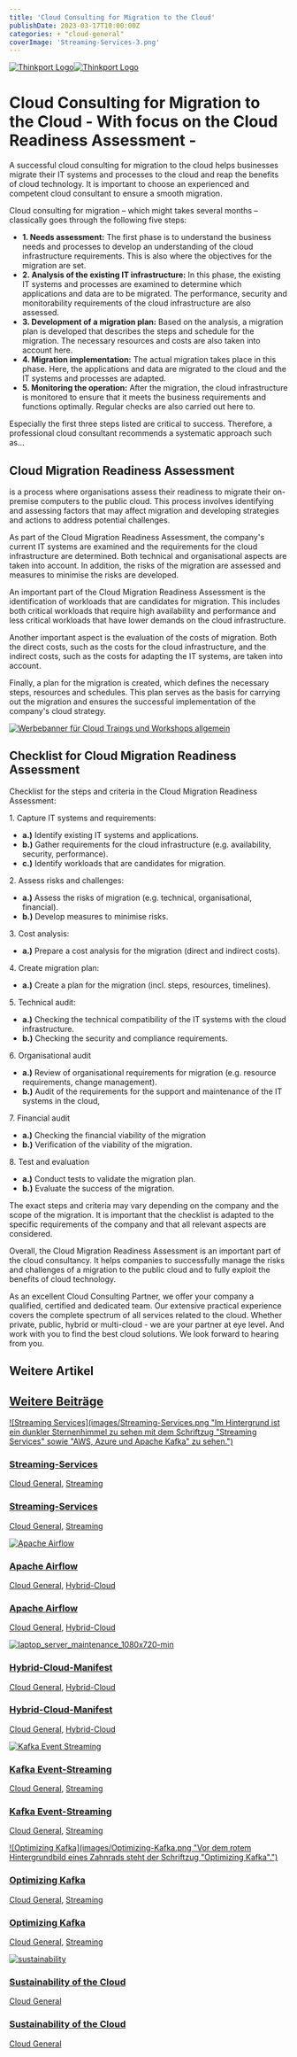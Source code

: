 ```yaml
---
title: 'Cloud Consulting for Migration to the Cloud'
publishDate: 2023-03-17T10:00:00Z
categories: + "cloud-general"
coverImage: 'Streaming-Services-3.png'
---
```


[![Thinkport Logo](images/Logo_horizontral_new-ovavzp5ztqmosy1yz1jrwr9fv5swhtoc0bky3tkc3g.png 'Logo Bright Colours')](https://thinkport.digital)[![Thinkport Logo](images/Logo_horizontral_new-ovavzp5ztqmosy1yz1jrwr9fv5swhtoc0bky3tkc3g.png 'Logo Bright Colours')](https://thinkport.digital)

# Cloud Consulting for Migration to the Cloud - With focus on the Cloud Readiness Assessment -

A successful cloud consulting for migration to the cloud helps businesses migrate their IT systems and processes to the cloud and reap the benefits of cloud technology. It is important to choose an experienced and competent cloud consultant to ensure a smooth migration.

Cloud consulting for migration – which might takes several months – classically goes through the following five steps:

* **1\. Needs assessment:** The first phase is to understand the business needs and processes to develop an understanding of the cloud infrastructure requirements. This is also where the objectives for the migration are set.
* **2\. Analysis of the existing IT infrastructure:** In this phase, the existing IT systems and processes are examined to determine which applications and data are to be migrated. The performance, security and monitorability requirements of the cloud infrastructure are also assessed.
* **3\. Development of a migration plan:** Based on the analysis, a migration plan is developed that describes the steps and schedule for the migration. The necessary resources and costs are also taken into account here.
* **4\. Migration implementation:** The actual migration takes place in this phase. Here, the applications and data are migrated to the cloud and the IT systems and processes are adapted.
* **5\. Monitoring the operation:** After the migration, the cloud infrastructure is monitored to ensure that it meets the business requirements and functions optimally. Regular checks are also carried out here to.

Especially the first three steps listed are critical to success. Therefore, a professional cloud consultant recommends a systematic approach such as…

## Cloud Migration Readiness Assessment

is a process where organisations assess their readiness to migrate their on-premise computers to the public cloud. This process involves identifying and assessing factors that may affect migration and developing strategies and actions to address potential challenges.

As part of the Cloud Migration Readiness Assessment, the company's current IT systems are examined and the requirements for the cloud infrastructure are determined. Both technical and organisational aspects are taken into account. In addition, the risks of the migration are assessed and measures to minimise the risks are developed.

An important part of the Cloud Migration Readiness Assessment is the identification of workloads that are candidates for migration. This includes both critical workloads that require high availability and performance and less critical workloads that have lower demands on the cloud infrastructure.

Another important aspect is the evaluation of the costs of migration. Both the direct costs, such as the costs for the cloud infrastructure, and the indirect costs, such as the costs for adapting the IT systems, are taken into account.

Finally, a plan for the migration is created, which defines the necessary steps, resources and schedules. This plan serves as the basis for carrying out the migration and ensures the successful implementation of the company's cloud strategy.

[![Werbebanner für Cloud Traings und Workshops allgemein](images/Copy-of-GDN-Kampange-Quadratisch2-2-1024x1024.png)](https://thinkport.digital/cloud-trainings-workshops/)

## Checklist for Cloud Migration Readiness Assessment

Checklist for the steps and criteria in the Cloud Migration Readiness Assessment:

1\. Capture IT systems and requirements:

* **a.)** Identify existing IT systems and applications.
* **b.)** Gather requirements for the cloud infrastructure (e.g. availability, security, performance).
* **c.)** Identify workloads that are candidates for migration.

2\. Assess risks and challenges:

* **a.)** Assess the risks of migration (e.g. technical, organisational, financial).
* **b.)** Develop measures to minimise risks.

3\. Cost analysis:

* **a.)** Prepare a cost analysis for the migration (direct and indirect costs).

4\. Create migration plan:

* **a.)** Create a plan for the migration (incl. steps, resources, timelines).

5\. Technical audit:

* **a.)** Checking the technical compatibility of the IT systems with the cloud infrastructure.
* **b.)** Checking the security and compliance requirements.

6\. Organisational audit

* **a.)** Review of organisational requirements for migration (e.g. resource requirements, change management).
* **b.)** Audit of the requirements for the support and maintenance of the IT systems in the cloud, 

7\. Financial audit

* **a.)** Checking the financial viability of the migration
* **b.)** Verification of the viability of the migration.

8\. Test and evaluation

* **a.)** Conduct tests to validate the migration plan.
* **b.)** Evaluate the success of the migration.

The exact steps and criteria may vary depending on the company and the scope of the migration. It is important that the checklist is adapted to the specific requirements of the company and that all relevant aspects are considered.

Overall, the Cloud Migration Readiness Assessment is an important part of the cloud consultancy. It helps companies to successfully manage the risks and challenges of a migration to the public cloud and to fully exploit the benefits of cloud technology.

As an excellent Cloud Consulting Partner, we offer your company a qualified, certified and dedicated team. Our extensive practical experience covers the complete spectrum of all services related to the cloud. Whether private, public, hybrid or multi-cloud - we are your partner at eye level. And work with you to find the best cloud solutions. We look forward to hearing from you.

## Weitere Artikel

## [Weitere Beiträge](https://thinkport.digital/blog)

[![Streaming Services](images/Streaming-Services.png "Im Hintergrund ist ein dunkler Sternenhimmel zu sehen mit dem Schriftzug "Streaming Services" sowie "AWS, Azure und Apache Kafka" zu sehen.")](https://thinkport.digital/streaming-services/)

### [Streaming-Services](https://thinkport.digital/streaming-services/ 'Streaming-Services')

[Cloud General](https://thinkport.digital/category/cloud-general/), [Streaming](https://thinkport.digital/category/streaming/)

### [Streaming-Services](https://thinkport.digital/streaming-services/ 'Streaming-Services')

[Cloud General](https://thinkport.digital/category/cloud-general/), [Streaming](https://thinkport.digital/category/streaming/)

[![Apache Airflow](images/Apache-Airflow.png 'Logo mit Schriftzug Apache Airflow vor strahlendem Hintergrund')](https://thinkport.digital/apache-airflow/)

### [Apache Airflow](https://thinkport.digital/apache-airflow/ 'Apache Airflow')

[Cloud General](https://thinkport.digital/category/cloud-general/), [Hybrid-Cloud](https://thinkport.digital/category/hybrid-cloud/)

### [Apache Airflow](https://thinkport.digital/apache-airflow/ 'Apache Airflow')

[Cloud General](https://thinkport.digital/category/cloud-general/), [Hybrid-Cloud](https://thinkport.digital/category/hybrid-cloud/)

[![laptop_server_maintenance_1080x720-min](images/laptop_server_maintenance_1080x720-min-1024x682.png 'Die linke Hand liegt auf der Tastatur des aufgeklappten Laptops im Serverraum.')](https://thinkport.digital/hybrid-cloud-manifest/)

### [Hybrid-Cloud-Manifest](https://thinkport.digital/hybrid-cloud-manifest/ 'Hybrid-Cloud-Manifest')

[Cloud General](https://thinkport.digital/category/cloud-general/), [Hybrid-Cloud](https://thinkport.digital/category/hybrid-cloud/)

### [Hybrid-Cloud-Manifest](https://thinkport.digital/hybrid-cloud-manifest/ 'Hybrid-Cloud-Manifest')

[Cloud General](https://thinkport.digital/category/cloud-general/), [Hybrid-Cloud](https://thinkport.digital/category/hybrid-cloud/)

[![Kafka Event Streaming](images/Kafka-Event-Streaming-1.png 'Bildcollage mit zwei dunelblauen überlappenden Kreisen mit der Schriftzug Kafka Event Streaming sowie Icons von einem Kalender und einer Kamera')](https://thinkport.digital/kafka-event-streaming/)

### [Kafka Event-Streaming](https://thinkport.digital/kafka-event-streaming/ 'Kafka Event-Streaming')

[Cloud General](https://thinkport.digital/category/cloud-general/), [Streaming](https://thinkport.digital/category/streaming/)

### [Kafka Event-Streaming](https://thinkport.digital/kafka-event-streaming/ 'Kafka Event-Streaming')

[Cloud General](https://thinkport.digital/category/cloud-general/), [Streaming](https://thinkport.digital/category/streaming/)

[![Optimizing Kafka](images/Optimizing-Kafka.png "Vor dem rotem Hintergrundbild eines Zahnrads steht der Schriftzug "Optimizing Kafka".")](https://thinkport.digital/optimizing-kafka/)

### [Optimizing Kafka](https://thinkport.digital/optimizing-kafka/ 'Optimizing Kafka')

[Cloud General](https://thinkport.digital/category/cloud-general/), [Streaming](https://thinkport.digital/category/streaming/)

### [Optimizing Kafka](https://thinkport.digital/optimizing-kafka/ 'Optimizing Kafka')

[Cloud General](https://thinkport.digital/category/cloud-general/), [Streaming](https://thinkport.digital/category/streaming/)

[![sustainability](images/sustainability-1-1024x696.png 'thinkport cloud picture')](https://thinkport.digital/sustainability-of-the-cloud/)

### [Sustainability of the Cloud](https://thinkport.digital/sustainability-of-the-cloud/ 'Sustainability of the Cloud')

[Cloud General](https://thinkport.digital/category/cloud-general/)

### [Sustainability of the Cloud](https://thinkport.digital/sustainability-of-the-cloud/ 'Sustainability of the Cloud')

[Cloud General](https://thinkport.digital/category/cloud-general/)
